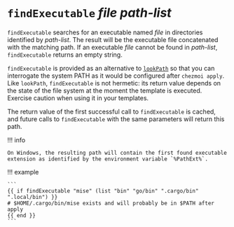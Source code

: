 # `findExecutable` *file* *path-list*

`findExecutable` searches for an executable named *file* in directories
identified by *path-list*. The result will be the executable file concatenated
with the matching path. If an executable *file* cannot be found in *path-list*,
`findExecutable` returns an empty string.

`findExecutable` is provided as an alternative to [`lookPath`][site-lookpath] so
that you can interrogate the system PATH as it would be configured after
`chezmoi apply`. Like `lookPath`, `findExecutable` is not hermetic: its return
value depends on the state of the file system at the moment the template is
executed. Exercise caution when using it in your templates.

The return value of the first successful call to `findExecutable` is cached, and
future calls to `findExecutable` with the same parameters will return this path.

!!! info

    On Windows, the resulting path will contain the first found executable
    extension as identified by the environment variable `%PathExt%`.

!!! example

    ```
    {{ if findExecutable "mise" (list "bin" "go/bin" ".cargo/bin" ".local/bin") }}
    # $HOME/.cargo/bin/mise exists and will probably be in $PATH after apply
    {{ end }}
    ```

[site-lookpath]: /reference/templates/functions/lookPath.md
